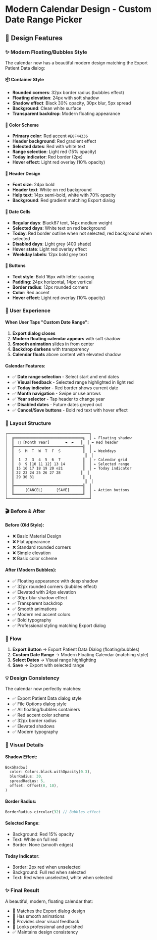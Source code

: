 # Modern Calendar Design - Custom Date Range Picker

## 🎨 Design Features

### ✨ Modern Floating/Bubbles Style
The calendar now has a beautiful modern design matching the Export Patient Data dialog:

#### 📦 Container Style
- **Rounded corners**: 32px border radius (bubbles effect)
- **Floating elevation**: 24px with soft shadow
- **Shadow effect**: Black 30% opacity, 30px blur, 5px spread
- **Background**: Clean white surface
- **Transparent backdrop**: Modern floating appearance

#### 🎨 Color Scheme
- **Primary color**: Red accent `#E0F44336`
- **Header background**: Red gradient effect
- **Selected dates**: Red with white text
- **Range selection**: Light red (15% opacity)
- **Today indicator**: Red border (2px)
- **Hover effect**: Light red overlay (10% opacity)

#### 📅 Header Design
- **Font size**: 24px bold
- **Header text**: White on red background
- **Help text**: 14px semi-bold, white with 70% opacity
- **Background**: Red gradient matching Export dialog

#### 🔢 Date Cells
- **Regular days**: Black87 text, 14px medium weight
- **Selected days**: White text on red background
- **Today**: Red border outline when not selected, red background when selected
- **Disabled days**: Light grey (400 shade)
- **Hover state**: Light red overlay effect
- **Weekday labels**: 12px bold grey text

#### 🔘 Buttons
- **Text style**: Bold 16px with letter spacing
- **Padding**: 24px horizontal, 14px vertical
- **Border radius**: 12px rounded corners
- **Color**: Red accent
- **Hover effect**: Light red overlay (10% opacity)

### 🎯 User Experience

#### When User Taps "Custom Date Range":
1. **Export dialog closes**
2. **Modern floating calendar appears** with soft shadow
3. **Smooth animation** slides in from center
4. **Backdrop darkens** with transparency
5. **Calendar floats** above content with elevated shadow

#### Calendar Features:
- ✅ **Date range selection** - Select start and end dates
- ✅ **Visual feedback** - Selected range highlighted in light red
- ✅ **Today indicator** - Red border shows current date
- ✅ **Month navigation** - Swipe or use arrows
- ✅ **Year selector** - Tap header to change year
- ✅ **Disabled dates** - Future dates greyed out
- ✅ **Cancel/Save buttons** - Bold red text with hover effect

### 📱 Layout Structure

```
┌─────────────────────────────────────┐
│  ╔═══════════════════════════════╗  │ ← Floating shadow
│  ║  📅 [Month Year]       ◄  ►   ║  │ ← Red header
│  ╠═══════════════════════════════╣  │
│  ║  S  M  T  W  T  F  S          ║  │ ← Weekdays
│  ║                                ║  │
│  ║  1  2  3  4  5  6  7          ║  │ ← Calendar grid
│  ║  8  9 [10 11 12] 13 14        ║  │ ← Selected range
│  ║ 15 16 17 18 19 20 ⊙21         ║  │ ← Today indicator
│  ║ 22 23 24 25 26 27 28         ║  │
│  ║ 29 30 31                      ║  │
│  ║                                ║  │
│  ╠═══════════════════════════════╣  │
│  ║     [CANCEL]      [SAVE]      ║  │ ← Action buttons
│  ╚═══════════════════════════════╝  │
└─────────────────────────────────────┘
```

### 🎬 Before & After

#### Before (Old Style):
- ❌ Basic Material Design
- ❌ Flat appearance
- ❌ Standard rounded corners
- ❌ Simple elevation
- ❌ Basic color scheme

#### After (Modern Bubbles):
- ✅ Floating appearance with deep shadow
- ✅ 32px rounded corners (bubbles effect)
- ✅ Elevated with 24px elevation
- ✅ 30px blur shadow effect
- ✅ Transparent backdrop
- ✅ Smooth animations
- ✅ Modern red accent colors
- ✅ Bold typography
- ✅ Professional styling matching Export dialog

### 🔄 Flow

1. **Export Button** → Export Patient Data Dialog (floating/bubbles)
2. **Custom Date Range** → Modern Floating Calendar (matching style)
3. **Select Dates** → Visual range highlighting
4. **Save** → Export with selected range

### 💡 Design Consistency

The calendar now perfectly matches:
- ✅ Export Patient Data dialog style
- ✅ File Options dialog style  
- ✅ All floating/bubbles containers
- ✅ Red accent color scheme
- ✅ 32px border radius
- ✅ Elevated shadows
- ✅ Modern typography

### 🎨 Visual Details

#### Shadow Effect:
```dart
BoxShadow(
  color: Colors.black.withOpacity(0.3),
  blurRadius: 30,
  spreadRadius: 5,
  offset: Offset(0, 10),
)
```

#### Border Radius:
```dart
BorderRadius.circular(32) // Bubbles effect
```

#### Selected Range:
- Background: Red 15% opacity
- Text: White on full red
- Border: None (smooth edges)

#### Today Indicator:
- Border: 2px red when unselected
- Background: Full red when selected
- Text: Red when unselected, white when selected

### ✨ Final Result

A beautiful, modern, floating calendar that:
- 🎨 Matches the Export dialog design
- 💫 Has smooth animations
- 🎯 Provides clear visual feedback
- 📱 Looks professional and polished
- ✅ Maintains design consistency
